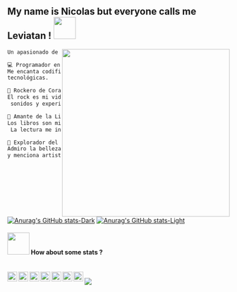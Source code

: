 


<h2> My name is Nicolas but everyone calls me Leviatan ! <img src="https://media.giphy.com/media/mGcNjsfWAjY5AEZNw6/giphy.gif" width="50"></h2>

<img align='right' src="https://media.tenor.com/-kZOB16tELEAAAAC/this-is-fine-fire.gif" width="380">

````bash
Un apasionado de la tecnología, la música,la literatura yel arte. 🚀🎸📚🎨

💻 Programador en Ascenso:
Me encanta codificar soluciones creativas y aprender sobre las últimas tendencias
tecnológicas.

🎵 Rockero de Corazón:
El rock es mi vida. Desde clásicos hasta indie, siempre estoy buscando nuevos
 sonidos y experiencias en conciertos en vivo.

📖 Amante de la Literatura:
Los libros son mi refugio. [Menciona géneros o autores favoritos].
 La lectura me inspira y me transporta a otros mundos.

🎨 Explorador del Arte:
Admiro la belleza en todas sus formas. [Habla sobre tu amor por el arte
y menciona artistas o movimientos que te inspiran].
````

[![Anurag's GitHub stats-Dark](https://github-readme-stats.vercel.app/api?username=MrZLeviatan&show_icons=true&theme=dark#gh-dark-mode-only)](https://github.com/MrZLeviatan/github-readme-stats#gh-dark-mode-only)
[![Anurag's GitHub stats-Light](https://github-readme-stats.vercel.app/api?username=MrZLeviatan&show_icons=true&theme=dracula#gh-light-mode-only)](https://github.com/MrZLeviatan/github-readme-stats#gh-light-mode-only)


#### <img src="https://media.giphy.com/media/VgCDAzcKvsR6OM0uWg/giphy.gif" width="50"> How about some stats ?




<br/>
<a href="https://twitter.com/8bithemant">
  <img align="left" alt="Hemant Joshi| Twitter" width="22px" src="https://cdn.jsdelivr.net/npm/simple-icons@v3/icons/twitter.svg" />
</a>
<a href="https://www.linkedin.com/in/hemant-j-85518a195/">
  <img align="left" alt="Linkedin" width="22px" src="https://cdn.jsdelivr.net/npm/simple-icons@v3/icons/linkedin.svg" />
</a>
<a href="https://t.me/ihemantjoshi">
  <img align="left" alt="Telegram" width="22px" src="https://cdn.jsdelivr.net/npm/simple-icons@v3/icons/telegram.svg" />
</a>
<a href="https://www.instagram.com/hemant.gz/">
  <img align="left" alt="Instagram" width="22px" src="https://cdn.jsdelivr.net/npm/simple-icons@v3/icons/instagram.svg" />
</a>
<a href="https://www.reddit.com/user//">
  <img align="left" alt=" Reddit" width="22px" src="https://cdn.jsdelivr.net/npm/simple-icons@v3/icons/reddit.svg" />
</a>
<a href="https://leetcode.com//">
  <img align="left" alt="Leetcode" width="22px" src="https://cdn.jsdelivr.net/npm/simple-icons@v3/icons/leetcode.svg" />
</a>
<a href="https://www.codechef.com/users/hemant_x">
  <img align="left" alt=" Codechef" width="22px" src="https://cdn.jsdelivr.net/npm/simple-icons@v3/icons/codechef.svg" />
</a>

![](https://visitor-badge.glitch.me/badge?page_id=8bithemant.8bithemant)

<br />


<!--
**MrZLeviatan/MrZLeviatan** is a ✨ _special_ ✨ repository because its `README.md` (this file) appears on your GitHub profile.

Here are some ideas to get you started:

- 🔭 I’m currently working on ...
- 🌱 I’m currently learning ...
- 👯 I’m looking to collaborate on ...
- 🤔 I’m looking for help with ...
- 💬 Ask me about ...
- 📫 How to reach me: ...
- 😄 Pronouns: ...
- ⚡ Fun fact: ...
-->
